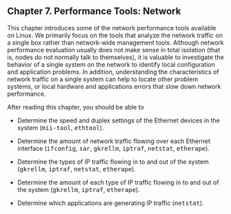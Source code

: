 ## Chapter 7\. Performance Tools: Network

This chapter introduces some of the network performance tools available on Linux. We primarily focus on the tools that analyze the network traffic on a single box rather than network-wide management tools. Although network performance evaluation usually does not make sense in total isolation (that is, nodes do not normally talk to themselves), it is valuable to investigate the behavior of a single system on the network to identify local configuration and application problems. In addition, understanding the characteristics of network traffic on a single system can help to locate other problem systems, or local hardware and applications errors that slow down network performance.

After reading this chapter, you should be able to

*   Determine the speed and duplex settings of the Ethernet devices in the system (<tt>mii-tool</tt>, <tt>ethtool</tt>).

*   Determine the amount of network traffic flowing over each Ethernet interface (<tt>ifconfig</tt>, <tt>sar</tt>, <tt>gkrellm</tt>, <tt>iptraf</tt>, <tt>netstat</tt>, <tt>etherape</tt>).

*   Determine the types of IP traffic flowing in to and out of the system (<tt>gkrellm</tt>, <tt>iptraf</tt>, <tt>netstat</tt>, <tt>etherape</tt>).

*   Determine the amount of each type of IP traffic flowing in to and out of the system (<tt>gkrellm</tt>, <tt>iptraf</tt>, <tt>etherape</tt>).

*   Determine which applications are generating IP traffic (<tt>netstat</tt>).